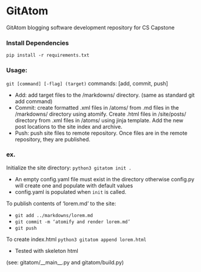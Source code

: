 # GitAtom
 GitAtom blogging software development repository for CS Capstone

### Install Dependencies
`pip install -r requirements.txt`

### Usage:
`git [command] [-flag] (target)`
commands: [add, commit, push]

- Add: add target files to the /markdowns/ directory.  (same as standard git add command)
- Commit: create formatted .xml files in /atoms/  from .md files in the /markdowns/ directory using atomify.  Create .html files in /site/posts/ directory from .xml files in /atoms/ using jinja template.  Add the new post locations to the site index and archive.
- Push: push site files to remote repository.  Once files are in the remote repository, they are published.



### ex.
Initialize the site directory:
`python3 gitatom init .`

- An empty config.yaml file must exist in the directory otherwise config.py will create one and populate with default values
- config.yaml is populated when `init` is called.


To publish contents of ‘lorem.md’ to the site:

- `git add ../markdowns/lorem.md`
- `git commit -m ‘atomify and render lorem.md’`
- `git push`

To create index.html
`python3 gitatom append lorem.html` 

- Tested with skeleton html


(see: gitatom/\_\_main\_\_.py and gitatom/build.py)

